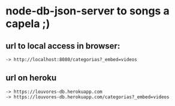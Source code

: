 ﻿# node-db-json-server to songs a capela ;)

##  url to local access in browser:
    -> http://localhost:8080/categorias?_embed=videos

## url on heroku
    -> https://louvores-db.herokuapp.com
    -> https://louvores-db.herokuapp.com/categorias?_embed=videos
